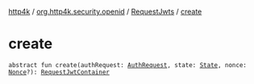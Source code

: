 [http4k](../../index.md) / [org.http4k.security.openid](../index.md) / [RequestJwts](index.md) / [create](./create.md)

# create

`abstract fun create(authRequest: `[`AuthRequest`](../../org.http4k.security.oauth.server/-auth-request/index.md)`, state: `[`State`](../../org.http4k.security/-state/index.md)`, nonce: `[`Nonce`](../-nonce/index.md)`?): `[`RequestJwtContainer`](../-request-jwt-container/index.md)
